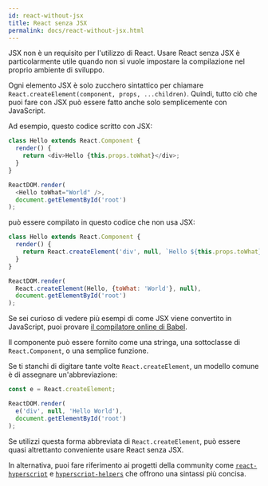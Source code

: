 ```yaml
---
id: react-without-jsx
title: React senza JSX
permalink: docs/react-without-jsx.html
---
```


JSX non è un requisito per l'utilizzo di React. Usare React senza JSX è particolarmente utile quando non si vuole impostare la compilazione nel proprio ambiente di sviluppo.

Ogni elemento JSX è solo zucchero sintattico per chiamare `React.createElement(component, props, ...children)`. Quindi, tutto ciò che puoi fare con JSX può essere fatto anche solo semplicemente con JavaScript.

Ad esempio, questo codice scritto con JSX:

```js
class Hello extends React.Component {
  render() {
    return <div>Hello {this.props.toWhat}</div>;
  }
}

ReactDOM.render(
  <Hello toWhat="World" />,
  document.getElementById('root')
);
```

può essere compilato in questo codice che non usa JSX:

```js
class Hello extends React.Component {
  render() {
    return React.createElement('div', null, `Hello ${this.props.toWhat}`);
  }
}

ReactDOM.render(
  React.createElement(Hello, {toWhat: 'World'}, null),
  document.getElementById('root')
);
```

Se sei curioso di vedere più esempi di come JSX viene convertito in JavaScript, puoi provare [il compilatore online di Babel](babel://jsx-simple-example).

Il componente può essere fornito come una stringa, una sottoclasse di `React.Component`, o una semplice funzione.

Se ti stanchi di digitare tante volte `React.createElement`, un modello comune è di assegnare un'abbreviazione:

```js
const e = React.createElement;

ReactDOM.render(
  e('div', null, 'Hello World'),
  document.getElementById('root')
);
```

Se utilizzi questa forma abbreviata di `React.createElement`, può essere quasi altrettanto conveniente usare React senza JSX.

In alternativa, puoi fare riferimento ai progetti della community come [`react-hyperscript`](https://github.com/mlmorg/react-hyperscript) e [`hyperscript-helpers`](https://github.com/ohanhi/hyperscript-helpers) che offrono una sintassi più concisa.
